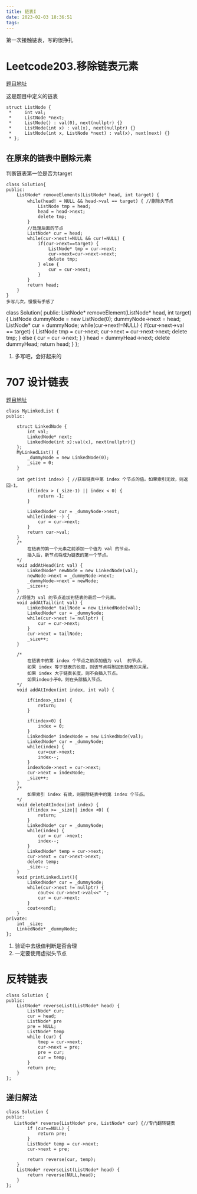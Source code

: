 ```yaml
---
title: 链表I
date: 2023-02-03 18:36:51
tags:
---
```

第一次接触链表，写的很挣扎
# Leetcode203.移除链表元素
[题目地址](https://leetcode.cn/problems/remove-linked-list-elements/)

这是题目中定义的链表
```
struct ListNode {
 *     int val;
 *     ListNode *next;
 *     ListNode() : val(0), next(nullptr) {}
 *     ListNode(int x) : val(x), next(nullptr) {}
 *     ListNode(int x, ListNode *next) : val(x), next(next) {}
 * };
 ```

## 在原来的链表中删除元素
判断链表第一位是否为target
```
class Solution{
public:
    ListNode* removeElements(ListNode* head, int target) {
        while(head! = NULL && head->val == target) { //删除头节点
            ListNode tmp = head;
            head = head->next;
            delete tmp;
        }
        //处理后面的节点
        ListNode* cur = head;
        while(cur->next!=NULL && cur!=NULL) {
            if(cur->next==target) {
                ListNode* tmp = cur->next;
                cur->next=cur->next->next;
                delete tmp;
            } else {
                cur = cur->next;
            }
        }
        return head;
    }
}
多写几次，慢慢有手感了
```
class Solution{
public:
    ListNode* removeElement(ListNode* head, int target) {
        ListNode dummyNode = new ListNode(0);
        dummyNode->next = head;
        ListNode* cur = dummyNode;
        while(cur->next!=NULL) {
            if(cur->next->val == target) {
                ListNode tmp = cur->next;
                cur->next = cur->next->next;
                delete tmp;
            } else {
                cur = cur ->next;
            }
        }
        head = dummyHead->next;
        delete dummyHead;
        return head;
    }
};

1. 多写吧，会好起来的
# 707 设计链表

[题目地址](https://leetcode.cn/problems/design-linked-list/comments/)
```
class MyLinkedList {
public:

    struct LinkedNode {
        int val;
        LinkedNode* next;
        LinkedNode(int x):val(x), next(nullptr){}
    };
    MyLinkedList() {
        _dummyNode = new LinkedNode(0);
        _size = 0;
    }
    
    int get(int index) { //获取链表中第 index 个节点的值。如果索引无效，则返回-1。
        if(index > (_size-1) || index < 0) {
            return -1;
        }

        LinkedNode* cur = _dummyNode->next;
        while(index--) {
            cur = cur->next;
        }
        return cur->val;
    }
    /*
        在链表的第一个元素之前添加一个值为 val 的节点。
        插入后，新节点将成为链表的第一个节点。
    */
    void addAtHead(int val) { 
        LinkedNode* newNode = new LinkedNode(val);
        newNode->next = _dummyNode->next;
        _dummyNode->next = newNode;
        _size++;
    }
    //将值为 val 的节点追加到链表的最后一个元素。
    void addAtTail(int val) {  
        LinkedNode* tailNode = new LinkedNode(val);
        LinkedNode* cur = _dummyNode;
        while(cur->next != nullptr) {
            cur = cur->next;
        }
        cur->next = tailNode;
        _size++;
    }

    /*
        在链表中的第 index 个节点之前添加值为 val  的节点。
        如果 index 等于链表的长度，则该节点将附加到链表的末尾。
        如果 index 大于链表长度，则不会插入节点。
        如果index小于0，则在头部插入节点。
    */
    void addAtIndex(int index, int val) { 
    
        if(index>_size) {
            return;
        }
            
        if(index<0) {
            index = 0;
        }
        LinkedNode* indexNode = new LinkedNode(val);
        LinkedNode* cur = _dummyNode;
        while(index) {
            cur=cur->next;
            index--;
        }
        indexNode->next = cur->next;
        cur->next = indexNode;
        _size++;
    }
    /*
        如果索引 index 有效，则删除链表中的第 index 个节点。
    */
    void deleteAtIndex(int index) {
        if(index >= _size|| index <0) {
            return;
        }
        LinkedNode* cur = _dummyNode;
        while(index) {
            cur = cur ->next;
            index--;
        }
        LinkedNode* temp = cur->next;
        cur->next = cur->next->next;
        delete temp;
        _size--;
    }
    void printLinkedList(){
        LinkedNode* cur = _dummyNode;
        while(cur->next != nullptr) {
            cout<< cur->next->val<<" ";
            cur = cur->next;
        } 
        cout<<endl;
    }
private:
    int _size;
    LinkedNode* _dummyNode;
};
```

1. 验证中去极值判断是否合理
2. 一定要使用虚拟头节点

# 反转链表
```
class Solution {
public:
    ListNode* reverseList(ListNode* head) {
        ListNode* cur;
        cur = head;
        ListNode* pre
        pre = NULL;
        ListNode* temp
        while (cur) {
            tmep = cur->next;
            cur->next = pre;
            pre = cur;
            cur = temp;
        }
        return pre;
    }
};

```

## 递归解法
```
class Solution {
public:
   ListNode* reverse(ListNode* pre, ListNode* cur) {//专门翻转链表
        if (cur==NULL) {
            return pre;
        }
        ListNode* temp = cur->next;
        cur->next = pre;

        return reverse(cur, temp);
    }
    ListNode* reverseList(ListNode* head) {
        return reverse(NULL,head);
    }
};
```
